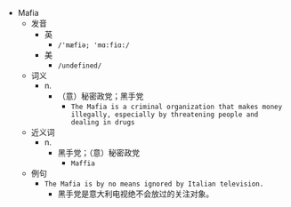 - Mafia
  - 发音
    - 英
      - `/'mæfiə; 'mɑ:fiɑ:/`
    - 美
      - `/undefined/`
  - 词义
    - n.
      - （意）秘密政党；黑手党
        - `The Mafia is a criminal organization that makes money illegally, especially by threatening people and dealing in drugs`
  - 近义词
    - n.
      - 黑手党；（意）秘密政党
        - `Maffia`
  - 例句
    - `The Mafia is by no means ignored by Italian television.`
      - 黑手党是意大利电视绝不会放过的关注对象。


